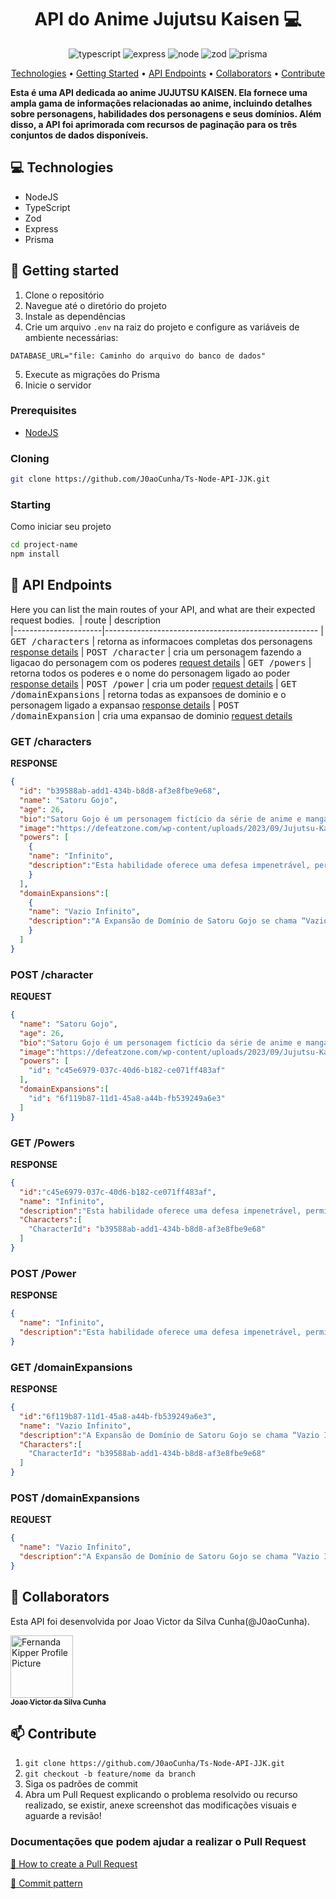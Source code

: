 [TYPESCRIPT__BADGE]: https://img.shields.io/badge/typescript-D4FAFF?style=for-the-badge&logo=typescript
[EXPRESS__BADGE]: https://img.shields.io/badge/express-005CFE?style=for-the-badge&logo=express
[NODE__BADGE]:https://img.shields.io/badge/Node.js-339933.svg?style=for-the-badge&logo=nodedotjs&logoColor=white
[ZOD__BADGE]:https://img.shields.io/badge/Zod-3E67B1.svg?style=for-the-badge&logo=Zod&logoColor=white
[PRISMA__BADGE]:https://img.shields.io/badge/Prisma-2D3748.svg?style=for-the-badge&logo=Prisma&logoColor=white

<h1 align="center" style="font-weight: bold;">API do Anime Jujutsu Kaisen 💻</h1> 

<div align="center">

![typescript][TYPESCRIPT__BADGE]
![express][EXPRESS__BADGE]
![node][NODE__BADGE]
![zod][ZOD__BADGE]
![prisma][PRISMA__BADGE]

</div>


<p align="center">
 <a href="#tech">Technologies</a> • 
 <a href="#started">Getting Started</a> • 
 <a href="#routes">API Endpoints</a> •
 <a href="#colab">Collaborators</a> •
 <a href="#contribute">Contribute</a>
</p>

<p align="start" >
    <b>Esta é uma API dedicada ao anime JUJUTSU KAISEN. Ela fornece uma ampla gama de informações relacionadas ao anime, incluindo detalhes sobre personagens, habilidades dos personagens e seus domínios. Além disso, a API foi aprimorada com recursos de paginação para os três conjuntos de dados disponíveis.</b>
</p>


<h2 id="technologies">💻 Technologies</h2>

- NodeJS
- TypeScript
- Zod
- Express
- Prisma

<h2 id="started">🚀 Getting started</h2>

1. Clone o repositório
2. Navegue até o diretório do projeto
3. Instale as dependências
4. Crie um arquivo `.env` na raiz do projeto e configure as variáveis de ambiente necessárias: 

  ``` 
  DATABASE_URL="file: Caminho do arquivo do banco de dados"
  ```

5. Execute as migrações do Prisma
6. Inicie o servidor

<h3>Prerequisites</h3>

- [NodeJS](https://nodejs.org/en)

<h3>Cloning</h3>

```bash
git clone https://github.com/J0aoCunha/Ts-Node-API-JJK.git
```

<h3>Starting</h3>

Como iniciar seu projeto

```bash
cd project-name
npm install
```

<h2 id="routes">📍 API Endpoints</h2>

Here you can list the main routes of your API, and what are their expected request bodies.
​
| route               | description                                          
|----------------------|-----------------------------------------------------
| <kbd>GET /characters</kbd>     | retorna as informacoes completas dos personagens [response details](#get-chars-detail)
| <kbd>POST /character</kbd>     | cria um personagem fazendo a ligacao do personagem com os poderes [request details](#post-chars-detail)
| <kbd>GET /powers</kbd>     | retorna todos os poderes e o nome do personagem ligado ao poder [response details](#get-powers-detail)
| <kbd>POST /power</kbd>     | cria um poder [request details](#post-powers-detail)
| <kbd>GET /domainExpansions</kbd>     | retorna todas as expansoes de dominio e o personagem ligado a expansao [response details](#get-Domains-detail)
| <kbd>POST /domainExpansion</kbd>     | cria uma expansao de dominio  [request details](#post-Domains-detail)

<h3 id="get-chars-detail">GET /characters</h3>

**RESPONSE**

```json
{
  "id": "b39588ab-add1-434b-b8d8-af3e8fbe9e68",
  "name": "Satoru Gojo",
  "age": 26,
  "bio":"Satoru Gojo é um personagem fictício da série de anime e mangá Jujutsu Kaisen criado por Gege Akutami. Ele fez sua primeira aparição no prequel Jujutsu Kaisen 0 como o mestre de Yuta Okkotsu, um adolescente amaldiçoado.",
  "image":"https://defeatzone.com/wp-content/uploads/2023/09/Jujutsu-Kaisen-5-Curiosidades-que-voce-Precisa-saber-sobre-Satoru-Gojo-1600x960.webp",
  "powers": [
    {
    "name": "Infinito",
    "description":"Esta habilidade oferece uma defesa impenetrável, permitindo que Gojo interaja conforme necessário. O Mugen controla o espaço ao redor de Gojo e pode ser usada ofensivamente ao alterar a energia amaldiçoada ao seu redor.",
    }
  ],
  "domainExpansions":[
    {
    "name": "Vazio Infinito",
    "description":"A Expansão de Domínio de Satoru Gojo se chama “Vazio Infinito” e é extremamente poderosa pois todo oponente colocado ali recebe uma quantidade imensurável de informações de uma só vez, o que levaria uma pessoa normal à morte em menos de 1 segundo.",
    }
  ]
}
``` 

<h3 id="post-chars-detail">POST /character</h3>

**REQUEST**

```json
{
  "name": "Satoru Gojo",
  "age": 26,
  "bio":"Satoru Gojo é um personagem fictício da série de anime e mangá Jujutsu Kaisen criado por Gege Akutami. Ele fez sua primeira aparição no prequel Jujutsu Kaisen 0 como o mestre de Yuta Okkotsu, um adolescente amaldiçoado.",
  "image":"https://defeatzone.com/wp-content/uploads/2023/09/Jujutsu-Kaisen-5-Curiosidades-que-voce-Precisa-saber-sobre-Satoru-Gojo-1600x960.webp",
  "powers": [
    "id": "c45e6979-037c-40d6-b182-ce071ff483af"
  ],
  "domainExpansions":[
    "id": "6f119b87-11d1-45a8-a44b-fb539249a6e3"
  ]
}
```


<h3 id="get-powers-detail">GET /Powers</h3>

**RESPONSE**

```json
{
  "id":"c45e6979-037c-40d6-b182-ce071ff483af",
  "name": "Infinito",
  "description":"Esta habilidade oferece uma defesa impenetrável, permitindo que Gojo interaja conforme necessário. O Mugen controla o espaço ao redor de Gojo e pode ser usada ofensivamente ao alterar a energia amaldiçoada ao seu redor.",
  "Characters":[
    "CharacterId": "b39588ab-add1-434b-b8d8-af3e8fbe9e68"
  ]
}
```

<h3 id="post-powers-detail">POST /Power</h3>

**RESPONSE**
```json
{
  "name": "Infinito",
  "description":"Esta habilidade oferece uma defesa impenetrável, permitindo que Gojo interaja conforme necessário. O Mugen controla o espaço ao redor de Gojo e pode ser usada ofensivamente ao alterar a energia amaldiçoada ao seu redor.",
}
```

<h3 id="get-Domains-detail">GET /domainExpansions</h3>

**RESPONSE**

```json
{
  "id":"6f119b87-11d1-45a8-a44b-fb539249a6e3",
  "name": "Vazio Infinito",
  "description":"A Expansão de Domínio de Satoru Gojo se chama “Vazio Infinito” e é extremamente poderosa pois todo oponente colocado ali recebe uma quantidade imensurável de informações de uma só vez, o que levaria uma pessoa normal à morte em menos de 1 segundo.",
  "Characters":[
    "CharacterId": "b39588ab-add1-434b-b8d8-af3e8fbe9e68"
  ]
}
```

<h3 id="post-Domains-detail">POST /domainExpansions</h3>

**REQUEST**

```json
{
  "name": "Vazio Infinito",
  "description":"A Expansão de Domínio de Satoru Gojo se chama “Vazio Infinito” e é extremamente poderosa pois todo oponente colocado ali recebe uma quantidade imensurável de informações de uma só vez, o que levaria uma pessoa normal à morte em menos de 1 segundo.",
}
```

<h2 id="colab">🤝 Collaborators</h2>

Esta API foi desenvolvida por Joao Victor da Silva Cunha(@J0aoCunha).

 <a href="#">
        <img src="https://media.licdn.com/dms/image/D4D03AQFCCuAsAnp6vw/profile-displayphoto-shrink_800_800/0/1681515236076?e=1710979200&v=beta&t=0nH2KnkGeWXN03oLgSvY4Ui7ghdDdU_JX97-yg0SV1o" 
        width="100px;" alt="Fernanda Kipper Profile Picture"
        /><br>
        <sub>
          <b>Joao Victor da Silva Cunha</b>
        </sub>
      </a>

<h2 id="contribute">📫 Contribute</h2>

1. `git clone https://github.com/J0aoCunha/Ts-Node-API-JJK.git`
2. `git checkout -b feature/nome da branch`
3. Siga os padrões de commit
4. Abra um Pull Request explicando o problema resolvido ou recurso realizado, se existir, anexe screenshot das modificações visuais e aguarde a revisão!

<h3>Documentações que podem ajudar a realizar o Pull Request</h3>

[📝 How to create a Pull Request](https://www.atlassian.com/br/git/tutorials/making-a-pull-request)

[💾 Commit pattern](https://github.com/iuricode/padroes-de-commits)
